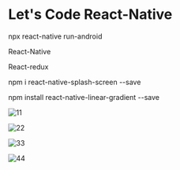 # Let's Code React-Native

npx react-native run-android

React-Native

React-redux

npm i react-native-splash-screen --save

npm install react-native-linear-gradient --save


![11](https://user-images.githubusercontent.com/23152421/153890156-5ed9cc0c-613f-4d75-9f95-80977795b304.png)

![22](https://user-images.githubusercontent.com/23152421/153889478-12386cac-e98b-4c38-93f1-b8bcaf3e9630.png)

![33](https://user-images.githubusercontent.com/23152421/153889479-1a93b2c8-bc54-47ef-94e3-2b8a2427bd27.png)

![44](https://user-images.githubusercontent.com/23152421/153889490-97e3ecc8-6d85-42ec-a5f7-b04251f3d489.png)
